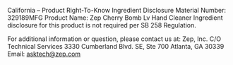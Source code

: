  
 
 
California – Product Right-To-Know Ingredient Disclosure 
Material Number: 329189MFG 
Product Name: Zep Cherry Bomb Lv Hand Cleaner 
Ingredient disclosure for this product is not required per SB 258 Regulation. 
 
For additional information or question, please contact us at: 
Zep, Inc. 
C/O Technical Services 
3330 Cumberland Blvd. SE, Ste 700 
Atlanta, GA 30339 
Email: asktech@zep.com 
 
 
 
 
